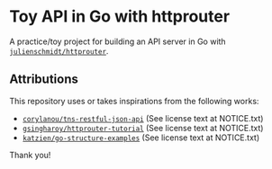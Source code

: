 # Toy API in Go with httprouter

A practice/toy project for building an API server in Go with [`julienschmidt/httprouter`](https://github.com/julienschmidt/httprouter).

## Attributions

This repository uses or takes inspirations from the following works:

* [`corylanou/tns-restful-json-api`](https://github.com/corylanou/tns-restful-json-api) (See license text at NOTICE.txt)
* [`gsingharoy/httprouter-tutorial`](https://github.com/gsingharoy/httprouter-tutorial) (See license text at NOTICE.txt)
* [`katzien/go-structure-examples`](https://github.com/katzien/go-structure-examples) (See license text at NOTICE.txt)

Thank you!